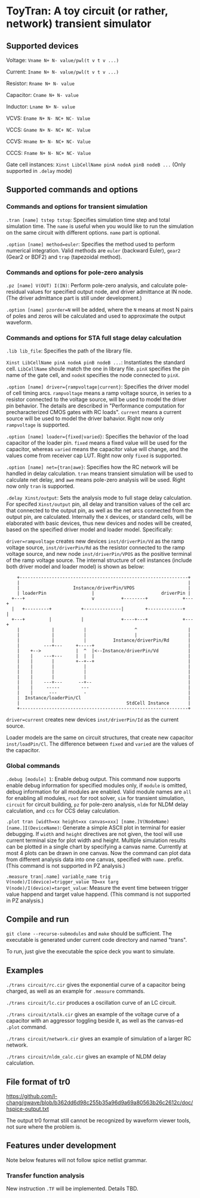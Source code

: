 # ToyTran: A toy circuit (or rather, network) transient simulator

## Supported devices
Voltage: `Vname N+ N- value/pwl(t v t v ...)`

Current: `Iname N+ N- value/pwl(t v t v ...)`

Resistor: `Rname N+ N- value`

Capacitor: `Cname N+ N- value`

Inductor: `Lname N+ N- value`

VCVS: `Ename N+ N- NC+ NC- Value`

VCCS: `Gname N+ N- NC+ NC- Value`

CCVS: `Hname N+ N- NC+ NC- Value`

CCCS: `Fname N+ N- NC+ NC- Value`

Gate cell instances: `Xinst LibCellName pinA nodeA pinB nodeB ...` (Only supported in `.delay` mode) 

## Supported commands and options

### Commands and options for transient simulation
`.tran [name] tstep tstop`: Specifies simulation time step and total simulation time. The `name` is useful when you would like to run the simulation on the same circuit with different options. `name` part is optional.

`.option [name] method=euler`: Specifies the method used to perform numerical integration. Valid methods are `euler` (backward Euler), `gear2` (Gear2 or BDF2) and `trap` (tapezoidal method).

### Commands and options for pole-zero analysis

`.pz [name] V(OUT) I(IN)`: Perform pole-zero analysis, and calculate pole-residual values for specified output node, and driver admittance at IN node. (The driver admittance part is still under development.)

`.option [name] pzorder=N` will be added, where the `N` means at most N pairs of poles and zeros will be calculated and used to approximate the output waveform.

### Commands and options for STA full stage delay calculation

`.lib lib_file`: Specifies the path of the library file.

`Xinst LibCellName pinA nodeA pinB nodeB ...`: Instantiates the standard cell. `LibCellName` shoule match the one in library file. `pinX` specifies the pin name of the gate cell, and `nodeX` specifies the node connected to `pinX`. 

`.option [name] driver={rampvoltage|current}`: Specifies the driver model of cell timing arcs. `rampvoltage` means a ramp voltage source, in series to a resistor connected to the voltage source, will be used to model the driver pin behavior. The details are described in "Performance computation for precharacterized CMOS gates with RC loads". `current` means a current source will be used to model the driver bahavior. Right now only `rampvoltage` is supported.

`.option [name] loader={fixed|varied}`: Specifies the behavior of the load capacitor of the loader pin. `fixed` means a fixed value will be used for the capacitor, whereas `varied` means the capacitor value will change, and the values come from receiver cap LUT. Right now only `fixed` is supported. 

`.option [name] net={tran|awe}`: Specifies how the RC network will be handled in delay calculation. `tran` means transient simulation will be used to calculate net delay, and `awe` means pole-zero analysis will be used. Right now only `tran` is supported.

`.delay Xinst/output`: Sets the analysis mode to full stage delay calculation. For specifed `Xinst/output` pin, all delay and transition values of the cell arc that connected to the output pin, as well as the net arcs connected from the output pin, are calculated. Internally the `X` devices, or standard cells, will be elaborated with basic devices, thus new devices and nodes will be created, based on the specified driver model and loader model. Specifically:

  `driver=rampvoltage` creates new devices `inst/driverPin/Vd` as the ramp voltage source, `inst/driverPin/Rd` as the resistor connected to the ramp voltage source, and new node `inst/driverPin/VPOS` as the positive terminal of the ramp voltage source. The internal structure of cell instances (include both driver model and loader model) is shown as below:

```
    +---------------------------------------------------------------+  
    |                                                               |  
    |                    Instance/driverPin/VPOS                    |  
    | loaderPin                 |                         driverPin |  
  +---+                         v          +--------+             +---+
  |   +---------+           +--------------|        +-------------+   |
  +---+         |           |              +----+---+             +---+
    |            |           |                  ^                   |  
    |            |           |                  |                   |  
    |            |           |          Instance/driverPin/Rd       |  
    |         ---+---     +-----+                                   |  
    |    +-->             |  ^  |<--Instance/driverPin/Vd           |  
    |    |    ---+---     |  |  |                                   |  
    |    |       |        +--+--+                                   |  
    |    |       |           |                                      |  
    |    |       |           |                                      |  
    |    |       |           |                                      |  
    |    |    ---+---      --+--                                    |  
    |    |     -----        ---                                     |  
    |    |      ---          -                                      |  
    |  Instance/loaderPin/Cl                                        |  
    |                                        StdCell Instance       |  
    +---------------------------------------------------------------+  
```

  `driver=current` creates new devices `inst/driverPin/Id` as the current source.

  Loader models are the same on circuit structures, that create new capacitor `inst/loadPin/Cl`. The difference between `fixed` and `varied` are the values of the capacitor.

### Global commands

`.debug [module] 1`: Enable debug output. This command now supports enable debug information for specified modules only, if `module` is omitted, debug information for all modules are enabled. Valid module names are `all` for enabling all modules, `root` for root solver, `sim` for transient simulation, `circuit` for circuit building, `pz` for pole-zero analysis, `nldm` for NLDM delay calculation, and `ccs` for CCS delay calculation.

`.plot tran [width=xx height=xx canvas=xxx] [name.]V(NodeName) [name.]I(DeviceName)`: Generate a simple ASCII plot in terminal for easier debugging. If `width` and `height` directives are not given, the tool will use current terminal size for plot width and height. Multiple simulation results can be plotted in a single chart by specifying a canvas name. Currently at most 4 plots can be drawn in one canvas. Now the command can plot data from different analysis data into one canvas, specified with `name.` prefix. (This command is not supported in PZ analysis.)

`.measure tran[.name] variable_name trig V(node)/I(device)=trigger_value TD=xx targ V(node)/I(device)=target_value`: Measure the event time between trigger value happend and target value happend. (This command is not supported in PZ analysis.)

## Compile and run
`git clone --recurse-submodules` and `make` should be sufficient. The executable is generated under current code directory and named "trans".

To run, just give the executable the spice deck you want to simulate. 

## Examples
`./trans circuit/rc.cir` gives the exponential curve of a capacitor being charged, as well as an example for `.measure` commands.

`./trans circuit/lc.cir` produces a oscillation curve of an LC circuit.

`./trans circuit/xtalk.cir` gives an example of the voltage curve of a capacitor with an aggressor toggling beside it, as well as the canvas-ed `.plot` command.

`./trans circuit/network.cir` gives an example of simulation of a larger RC network.

`./trans circuit/nldm_calc.cir` gives an example of NLDM delay calculation.

## File format of tr0
https://github.com/l-chang/gwave/blob/b362dd6d98c255b35a96d9a69a80563b26c2612c/doc/hspice-output.txt

The output tr0 format still cannot be recognized by waveform viewer tools, not sure where the problem is.

## Features under development

Note below features will not follow spice netlist grammar.

### Transfer function analysis

New instruction `.TF` will be implemented. Details TBD.
